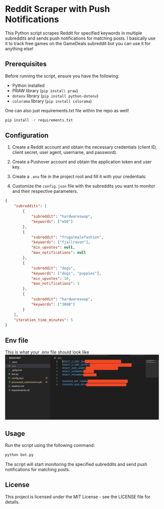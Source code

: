 # Reddit Scraper with Push Notifications

This Python script scrapes Reddit for specified keywords in multiple subreddits and sends push notifications for matching posts. I basically use it to track free games on the GameDeals subreddit but you can use it for anything else!

## Prerequisites

Before running the script, ensure you have the following:

- Python installed
- PRAW library (`pip install praw`)
- `dotenv` library (`pip install python-dotenv`)
- `colorama` library (`pip install colorama`)

One can also just requirements.txt file within the repo as well!
```bash
pip install -r requirements.txt
```
## Configuration

1. Create a Reddit account and obtain the necessary credentials (client ID, client secret, user agent, username, and password).
2. Create a Pushover account and obtain the application token and user key.
3. Create a `.env` file in the project root and fill it with your credentials:


4. Customize the `config.json` file with the subreddits you want to monitor and their respective parameters.

```json
{
    "subreddits": [
        {
            "subreddit": "hardwareswap",
            "keywords": ["m50"]
        },
        {
            "subreddit": "frugalmalefashion",
            "keywords": ["fjallraven"],
            "min_upvotes": null,
            "max_notifications": null
        },
        {
            "subreddit": "dogs",
            "keywords": ["dogs", "puppies"],
            "min_upvotes": 30,
            "max_notifications": 3
        },
        {
            "subreddit": "hardwareswap",
            "keywords": ["3080"]
        }
    ],
    "iteration_time_minutes": 5
}
```

## Env file
This is what your .env file should look like
![Env file example](SCR-20240714-kyky.png "Env file example")


## Usage
Run the script using the following command:

```bash
python bot.py
```
The script will start monitoring the specified subreddits and send push notifications for matching posts.

## License
This project is licensed under the MIT License - see the LICENSE file for details.

